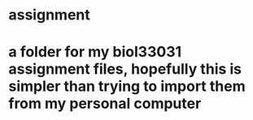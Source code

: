 # assignment
# a folder for my biol33031 assignment files, hopefully this is simpler than trying to import them from my personal computer
